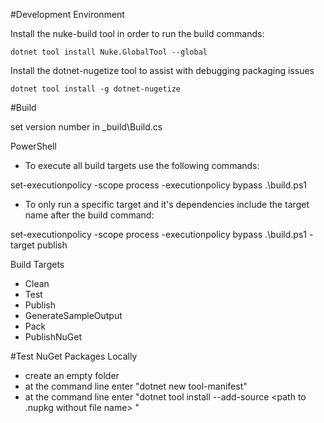 #Development Environment

Install the nuke-build tool in order to run the build commands:

```
dotnet tool install Nuke.GlobalTool --global
```

Install the dotnet-nugetize tool to assist with debugging packaging issues

```
dotnet tool install -g dotnet-nugetize
```

#Build

set version number in _build\Build.cs

PowerShell

- To execute all build targets use the following commands:

set-executionpolicy -scope process -executionpolicy bypass
.\build.ps1

- To only run a specific target and it's dependencies include the target name after the build command:

set-executionpolicy -scope process -executionpolicy bypass
.\build.ps1 -target publish

Build Targets
- Clean
- Test
- Publish
- GenerateSampleOutput
- Pack
- PublishNuGet


#Test NuGet Packages Locally

- create an empty folder
- at the command line enter "dotnet new tool-manifest"
- at the command line enter "dotnet tool install --add-source <path to .nupkg without file name> <file name without version>"
